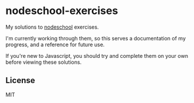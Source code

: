 nodeschool-exercises
====

My solutions to [nodeschool](http://nodeschool.io) exercises.

I'm currently working through them, so this serves a documentation of my progress, and a reference for future use.

If you're new to Javascript, you should try and complete them on your own before viewing these solutions.

License
----
MIT

